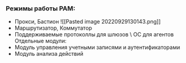 ### Режимы работы PAM:
* Прокси, Бастион
![[Pasted image 20220929130143.png]]
* Маршрутизатор, Коммутатор
* Поддерживаемые протоколлы для шлюзов \ ОС для агентов
Отдельные модули:
* Модуль управления учетными записями и аутентификаторами
* Модуль анализа действий